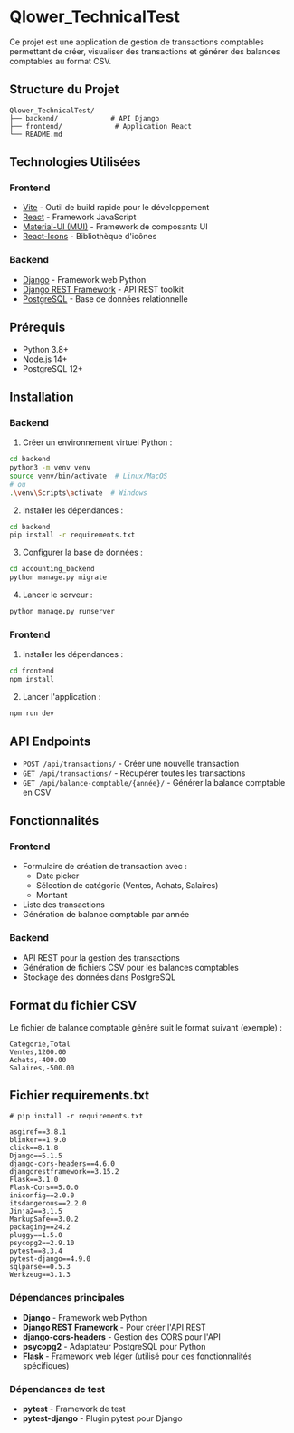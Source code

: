 # Qlower_TechnicalTest

Ce projet est une application de gestion de transactions comptables permettant de créer, visualiser des transactions et générer des balances comptables au format CSV.

## Structure du Projet

```
Qlower_TechnicalTest/
├── backend/             # API Django
├── frontend/             # Application React
└── README.md
```

## Technologies Utilisées

### Frontend
- [Vite](https://vitejs.dev/) - Outil de build rapide pour le développement
- [React](https://reactjs.org/) - Framework JavaScript
- [Material-UI (MUI)](https://mui.com/) - Framework de composants UI
- [React-Icons](https://react-icons.github.io/react-icons/) - Bibliothèque d'icônes

### Backend
- [Django](https://www.djangoproject.com/) - Framework web Python
- [Django REST Framework](https://www.django-rest-framework.org/) - API REST toolkit
- [PostgreSQL](https://www.postgresql.org/) - Base de données relationnelle

## Prérequis

- Python 3.8+
- Node.js 14+
- PostgreSQL 12+

## Installation

### Backend

1. Créer un environnement virtuel Python :
```bash
cd backend
python3 -m venv venv
source venv/bin/activate  # Linux/MacOS
# ou
.\venv\Scripts\activate  # Windows
```

2. Installer les dépendances :
```bash
cd backend
pip install -r requirements.txt
```

3. Configurer la base de données :
```bash
cd accounting_backend
python manage.py migrate
```

4. Lancer le serveur :
```bash
python manage.py runserver
```

### Frontend

1. Installer les dépendances :
```bash
cd frontend
npm install
```

2. Lancer l'application :
```bash
npm run dev
```

## API Endpoints

- `POST /api/transactions/` - Créer une nouvelle transaction
- `GET /api/transactions/` - Récupérer toutes les transactions
- `GET /api/balance-comptable/{année}/` - Générer la balance comptable en CSV

## Fonctionnalités

### Frontend
- Formulaire de création de transaction avec :
  - Date picker
  - Sélection de catégorie (Ventes, Achats, Salaires)
  - Montant
- Liste des transactions
- Génération de balance comptable par année

### Backend
- API REST pour la gestion des transactions
- Génération de fichiers CSV pour les balances comptables
- Stockage des données dans PostgreSQL

## Format du fichier CSV

Le fichier de balance comptable généré suit le format suivant (exemple) :
```csv 
Catégorie,Total
Ventes,1200.00
Achats,-400.00
Salaires,-500.00
```

## Fichier requirements.txt

```
# pip install -r requirements.txt

asgiref==3.8.1
blinker==1.9.0
click==8.1.8
Django==5.1.5
django-cors-headers==4.6.0
djangorestframework==3.15.2
Flask==3.1.0
Flask-Cors==5.0.0
iniconfig==2.0.0
itsdangerous==2.2.0
Jinja2==3.1.5
MarkupSafe==3.0.2
packaging==24.2
pluggy==1.5.0
psycopg2==2.9.10
pytest==8.3.4
pytest-django==4.9.0
sqlparse==0.5.3
Werkzeug==3.1.3
```

### Dépendances principales
- **Django** - Framework web Python
- **Django REST Framework** - Pour créer l'API REST
- **django-cors-headers** - Gestion des CORS pour l'API
- **psycopg2** - Adaptateur PostgreSQL pour Python
- **Flask** - Framework web léger (utilisé pour des fonctionnalités spécifiques)

### Dépendances de test
- **pytest** - Framework de test
- **pytest-django** - Plugin pytest pour Django

